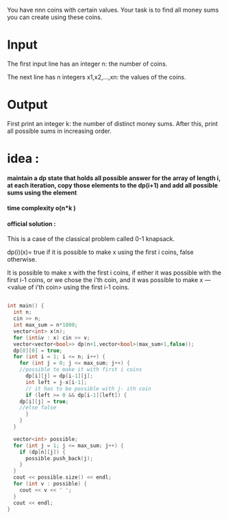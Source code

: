 
You have nnn coins with certain values. Your task is to find all money sums you can create using these coins.

# Input

The first input line has an integer n: the number of coins.

The next line has n integers x1,x2,…,xn​: the values of the coins.

# Output

First print an integer k: the number of distinct money sums. After this, print all possible sums in increasing order.


# idea :
#### maintain a dp state that holds all possible answer for the array of length i, at each iteration, copy those elements to the dp(i+1) and add all possible sums using the element 
#### time complexity o(n*k )

#### official solution :
This is a case of the classical problem called 0-1 knapsack.

dp(i)(x)= true if it is possible to make x using the first i coins, false otherwise.

It is possible to make x with the first i coins, if either it was possible with the first i-1 coins, or we chose the i'th coin, and it was possible to make x — <value of i'th coin> using the first i-1 coins.

```c++ 

int main() {
  int n;
  cin >> n;
  int max_sum = n*1000;
  vector<int> x(n);
  for (int&v : x) cin >> v;
  vector<vector<bool>> dp(n+1,vector<bool>(max_sum+1,false));
  dp[0][0] = true;
  for (int i = 1; i <= n; i++) {
    for (int j = 0; j <= max_sum; j++) {
    //possible to make it with first i coins 
      dp[i][j] = dp[i-1][j];
      int left = j-x[i-1];
      // it has to be possible with j- ith coin 
      if (left >= 0 && dp[i-1][left]) {
	dp[i][j] = true;
	//else false 
      }
    }
  }

  vector<int> possible;
  for (int j = 1; j <= max_sum; j++) {
    if (dp[n][j]) {
      possible.push_back(j);
    }
  }
  cout << possible.size() << endl;
  for (int v : possible) {
    cout << v << ' ';
  }
  cout << endl;
}
```

